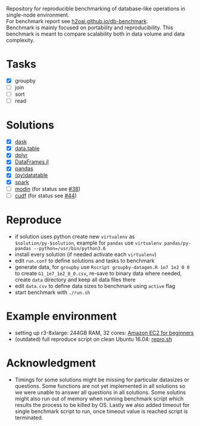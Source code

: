 Repository for reproducible benchmarking of database-like operations in single-node environment.  
For benchmark report see [h2oai.github.io/db-benchmark](https://h2oai.github.io/db-benchmark).  
Benchmark is mainly focused on portability and reproducibility. This benchmark is meant to compare scalability both in data volume and data complexity.  

# Tasks

  - [x] groupby
  - [ ] join
  - [ ] sort
  - [ ] read

# Solutions

  - [x] [dask](https://github.com/dask/dask)
  - [x] [data.table](https://github.com/Rdatatable/data.table)
  - [x] [dplyr](https://github.com/tidyverse/dplyr)
  - [x] [DataFrames.jl](https://github.com/JuliaData/DataFrames.jl)
  - [x] [pandas](https://github.com/pandas-dev/pandas)
  - [x] [(py)datatable](https://github.com/h2oai/datatable)
  - [x] [spark](https://github.com/apache/spark)
  - [ ] [modin](https://github.com/modin-project/modin) (for status see [#38](https://github.com/h2oai/db-benchmark/issues/38))
  - [ ] [cudf](https://github.com/rapidsai/cudf) (for status see [#44](https://github.com/h2oai/db-benchmark/issues/44))

# Reproduce

- if solution uses python create new `virtualenv` as `$solution/py-$solution`, example for `pandas` use `virtualenv pandas/py-pandas --python=/usr/bin/python3.6`
- install every solution (if needed activate each `virtualenv`)
- edit `run.conf` to define solutions and tasks to benchmark
- generate data, for `groupby` use `Rscript groupby-datagen.R 1e7 1e2 0 0` to create `G1_1e7_1e2_0_0.csv`, re-save to binary data where needed, create `data` directory and keep all data files there
- edit `data.csv` to define data sizes to benchmark using `active` flag
- start benchmark with `./run.sh`

# Example environment

- setting up r3-8xlarge: 244GB RAM, 32 cores: [Amazon EC2 for beginners](https://github.com/Rdatatable/data.table/wiki/Amazon-EC2-for-beginners)  
- (outdated) full reproduce script on clean Ubuntu 16.04: [repro.sh](https://github.com/h2oai/db-benchmark/blob/master/repro.sh)  

# Acknowledgment

- Timings for some solutions might be missing for particular datasizes or questions. Some functions are not yet implemented in all solutions so we were unable to answer all questions in all solutions. Some solutins might also run out of memory when running benchmark script which results the process to be killed by OS. Lastly we also added timeout for single benchmark script to run, once timeout value is reached script is terminated.  
